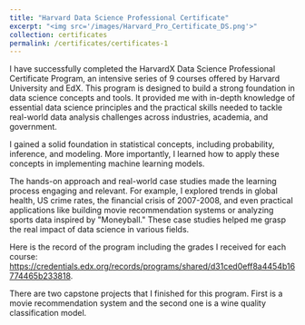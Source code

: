 ```yaml
---
title: "Harvard Data Science Professional Certificate"
excerpt: "<img src='/images/Harvard_Pro_Certificate_DS.png'>"
collection: certificates
permalink: /certificates/certificates-1
---
```


I have successfully completed the HarvardX Data Science Professional Certificate Program, an intensive series of 9 courses offered by Harvard University and EdX. This program is designed to build a strong foundation in data science concepts and tools. It provided me with in-depth knowledge of essential data science principles and the practical skills needed to tackle real-world data analysis challenges across industries, academia, and government.

I gained a solid foundation in statistical concepts, including probability, inference, and modeling. More importantly, I learned how to apply these concepts in implementing machine learning models. 

The hands-on approach and real-world case studies made the learning process engaging and relevant. For example, I explored trends in global health, US crime rates, the financial crisis of 2007-2008, and even practical applications like building movie recommendation systems or analyzing sports data inspired by "Moneyball." These case studies helped me grasp the real impact of data science in various fields.

Here is the record of the program including the grades I received for each course: 
https://credentials.edx.org/records/programs/shared/d31ced0eff8a4454b16774465b233818.

There are two capstone projects that I finished for this program. First is a movie recommendation system and the second one is a wine quality classification model. 